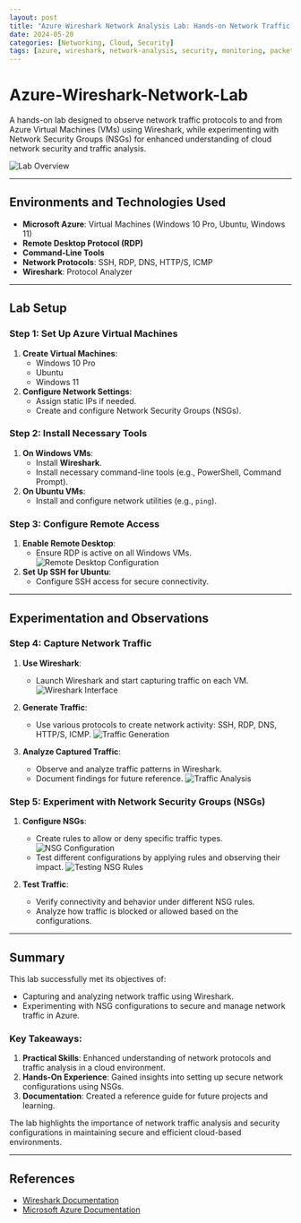 ```yaml
---
layout: post
title: "Azure Wireshark Network Analysis Lab: Hands-on Network Traffic Monitoring"
date: 2024-05-20
categories: [Networking, Cloud, Security]
tags: [azure, wireshark, network-analysis, security, monitoring, packet-capture]
---
```


# Azure-Wireshark-Network-Lab

A hands-on lab designed to observe network traffic protocols to and from Azure Virtual Machines (VMs) using Wireshark, while experimenting with Network Security Groups (NSGs) for enhanced understanding of cloud network security and traffic analysis.

![Lab Overview](https://github.com/ahmed86-star/Azure-Wireshark-Network-Lab/assets/113064932/ad6a0d2c-3847-45fa-850d-3e994f63f60d)

---

## Environments and Technologies Used
- **Microsoft Azure**: Virtual Machines (Windows 10 Pro, Ubuntu, Windows 11)
- **Remote Desktop Protocol (RDP)**
- **Command-Line Tools**
- **Network Protocols**: SSH, RDP, DNS, HTTP/S, ICMP
- **Wireshark**: Protocol Analyzer

---

## Lab Setup
### Step 1: Set Up Azure Virtual Machines
1. **Create Virtual Machines**:
   - Windows 10 Pro
   - Ubuntu
   - Windows 11
2. **Configure Network Settings**:
   - Assign static IPs if needed.
   - Create and configure Network Security Groups (NSGs).

### Step 2: Install Necessary Tools
1. **On Windows VMs**:
   - Install **Wireshark**.
   - Install necessary command-line tools (e.g., PowerShell, Command Prompt).
2. **On Ubuntu VMs**:
   - Install and configure network utilities (e.g., `ping`).

### Step 3: Configure Remote Access
1. **Enable Remote Desktop**:
   - Ensure RDP is active on all Windows VMs.
   ![Remote Desktop Configuration](https://github.com/ahmed86-star/Azure-Wireshark-Network-Lab/assets/113064932/37a7b041-1497-407a-85db-7490ceed5e87)
2. **Set Up SSH for Ubuntu**:
   - Configure SSH access for secure connectivity.

---

## Experimentation and Observations
### Step 4: Capture Network Traffic
1. **Use Wireshark**:
   - Launch Wireshark and start capturing traffic on each VM.
   ![Wireshark Interface](https://github.com/ahmed86-star/Azure-Wireshark-Network-Lab/assets/113064932/dff18278-38f0-4817-a638-39b58a44948a)
2. **Generate Traffic**:
   - Use various protocols to create network activity: SSH, RDP, DNS, HTTP/S, ICMP.
   ![Traffic Generation](https://github.com/ahmed86-star/Azure-Wireshark-Network-Lab/assets/113064932/31d1f2c2-6b3c-47cb-b060-af83a2333f59)

3. **Analyze Captured Traffic**:
   - Observe and analyze traffic patterns in Wireshark.
   - Document findings for future reference.
   ![Traffic Analysis](https://github.com/ahmed86-star/Azure-Wireshark-Network-Lab/assets/113064932/f8119c6f-1902-4439-ae27-b25a2caaa63d)

### Step 5: Experiment with Network Security Groups (NSGs)
1. **Configure NSGs**:
   - Create rules to allow or deny specific traffic types.
   ![NSG Configuration](https://github.com/ahmed86-star/Azure-Wireshark-Network-Lab/assets/113064932/e989eaec-8702-4648-9d45-e6ac7427d137)
   - Test different configurations by applying rules and observing their impact.
   ![Testing NSG Rules](https://github.com/ahmed86-star/Azure-Wireshark-Network-Lab/assets/113064932/15f4ad35-017c-473c-b4f4-91d0897b9dcb)

2. **Test Traffic**:
   - Verify connectivity and behavior under different NSG rules.
   - Analyze how traffic is blocked or allowed based on the configurations.

---

## Summary
This lab successfully met its objectives of:
- Capturing and analyzing network traffic using Wireshark.
- Experimenting with NSG configurations to secure and manage network traffic in Azure.

### Key Takeaways:
1. **Practical Skills**: Enhanced understanding of network protocols and traffic analysis in a cloud environment.
2. **Hands-On Experience**: Gained insights into setting up secure network configurations using NSGs.
3. **Documentation**: Created a reference guide for future projects and learning.

The lab highlights the importance of network traffic analysis and security configurations in maintaining secure and efficient cloud-based environments.

---

## References
- [Wireshark Documentation](https://www.wireshark.org/docs/)
- [Microsoft Azure Documentation](https://docs.microsoft.com/en-us/azure/)
